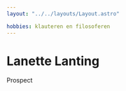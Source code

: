 ```yaml
---
layout: "../../layouts/Layout.astro"

hobbies: klauteren en filosoferen
---
```


# Lanette Lanting

Prospect
